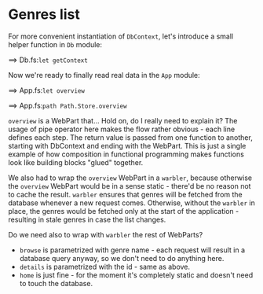 # Genres list

For more convenient instantiation of `DbContext`, let's introduce a small helper function in `Db` module:

==> Db.fs:`let getContext`

Now we're ready to finally read real data in the `App` module:

==> App.fs:`let overview`

==> App.fs:`path Path.Store.overview`

`overview` is a WebPart that... 
Hold on, do I really need to explain it?
The usage of pipe operator here makes the flow rather obvious - each line defines each step.
The return value is passed from one function to another, starting with DbContext and ending with the WebPart.
This is just a single example of how composition in functional programming makes functions look like building blocks "glued" together.

We also had to wrap the `overview` WebPart in a `warbler`, because otherwise the `overview` WebPart would be in a sense static - there'd be no reason not to cache the result.
`warbler` ensures that genres will be fetched from the database whenever a new request comes.
Otherwise, without the `warbler` in place, the genres would be fetched only at the start of the application - resulting in stale genres in case the list changes.

Do we need also to wrap with `warbler` the rest of WebParts?

- `browse` is parametrized with genre name - each request will result in a database query anyway, so we don't need to do anything here.
- `details` is parametrized with the id - same as above.
- `home` is just fine - for the moment it's completely static and doesn't need to touch the database.
